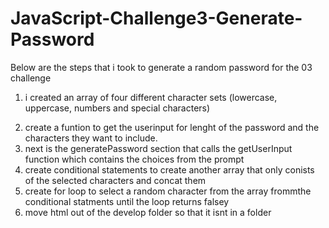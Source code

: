 # JavaScript-Challenge3-Generate-Password
Below are the steps that i took to generate a random  password for the 03 challenge
1. i created an array of four different character sets (lowercase, uppercase, numbers and special characters)
 <!-- i also decided to combined them just for practice sake -->
2. create a funtion to get  the userinput for lenght of the password and the characters they want to include.
3. next is the generatePassword section that calls the getUserInput function  which contains the choices from the prompt
4. create conditional statements to create another array that only conists of the selected characters and concat them
5. create for loop to select a random character from the array frommthe conditional statments until the loop returns falsey
6. move html out of the develop folder so that it isnt in a folder
